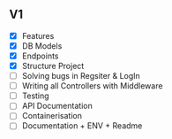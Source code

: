 ## V1
- [x] Features
- [x] DB Models
- [x] Endpoints
- [x] Structure Project
- [ ] Solving bugs in Regsiter & LogIn
- [ ] Writing all Controllers with Middleware
- [ ] Testing
- [ ] API Documentation
- [ ] Containerisation
- [ ] Documentation + ENV + Readme